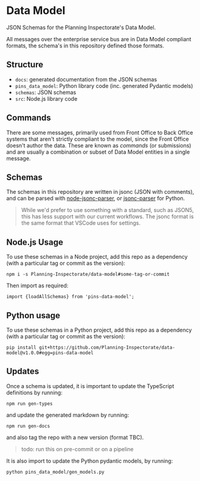# Data Model

JSON Schemas for the Planning Inspectorate's Data Model.

All messages over the enterprise service bus are in Data Model compliant formats, the schema's in this repository defined those formats.

## Structure

* `docs`: generated documentation from the JSON schemas
* `pins_data_model`: Python library code (inc. generated Pydantic models)
* `schemas`: JSON schemas
* `src`: Node.js library code

## Commands

There are some messages, primarily used from Front Office to Back Office systems that aren't strictly compliant to the model, since the Front Office doesn't author the data. These are known as _commands_ (or submissions) and are usually a combination or subset of Data Model entities in a single message.

## Schemas

The schemas in this repository are written in jsonc (JSON with comments), and can be parsed with [node-jsonc-parser](https://github.com/Microsoft/node-jsonc-parser), or [jsonc-parser](https://github.com/NickolaiBeloguzov/jsonc-parser) for Python.

>While we'd prefer to use something with a standard, such as JSON5, this has less support with our current workflows. The jsonc format is the same format that VSCode uses for settings.

## Node.js Usage

To use these schemas in a Node project, add this repo as a dependency (with a particular tag or commit as the version):

`npm i -s Planning-Inspectorate/data-model#some-tag-or-commit`

Then import as required:

```es6
import {loadAllSchemas} from 'pins-data-model';
```

## Python usage

To use these schemas in a Python project, add this repo as a dependency (with a particular tag or commit as the version):

`pip install git+https://github.com/Planning-Inspectorate/data-model@v1.0.0#egg=pins-data-model`

## Updates

Once a schema is updated, it is important to update the TypeScript definitions by running:

`npm run gen-types`

and update the generated markdown by running:

`npm run gen-docs`

and also tag the repo with a new version (format TBC).

> todo: run this on pre-commit or on a pipeline

It is also import to update the Python pydantic models, by running:

`python pins_data_model/gen_models.py`